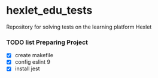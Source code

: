 # hexlet_edu_tests
Repository for solving tests on the learning platform Hexlet

### TODO list Preparing Project
- [x] create makefile
- [x] config eslint 9
- [x] install jest
